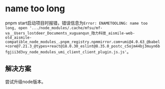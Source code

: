 # name too long

pnpm start启动项目时报错，错误信息为`Error: ENAMETOOLONG: name too long, open '.../node_modules/.cache/mfsu/mf-va__Users_lostdeer_Documents_xuguanqun_隐力科技_aismile-web-old_aismile-compatible_node_modules_.pnpm_registry.npmmirror.com+umi@4.0.63_@babel+core@7.21.3_@types+react@18.0.30_eslint@8.35.0_postc_c5ojm44bj3muyn6bfgjii3d3vy_node_modules_umi_client_client_plugin.js.js'`。

## 解决方案

尝试升级node版本。
